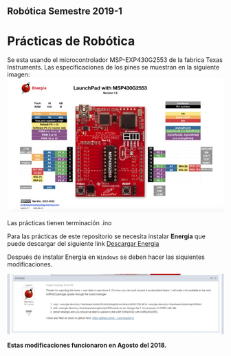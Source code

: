 ## Robótica Semestre 2019-1

# Prácticas de Robótica 

Se esta usando el microcontrolador MSP-EXP430G2553 de la fabrica Texas Instruments.
Las especificaciones de los pines se muestran en la siguiente imagen: 
<img src="RecursosImagenes/MSPG2553.jpg" alt="MSP"/>

Las prácticas tienen terminación .ino 

Para las prácticas de este repositorio se necesita instalar **Energia** que puede descargar del siguiente link [Descargar Energia](https://energia.nu/download/)

Después de instalar Energia en `Windows` se deben hacer las siquientes modificaciones.

<img src="RecursosImagenes/InstruccionesWindows.jpg" alt="Instrucciones"/> 

**Estas modificaciones funcionaron en Agosto del 2018.**


